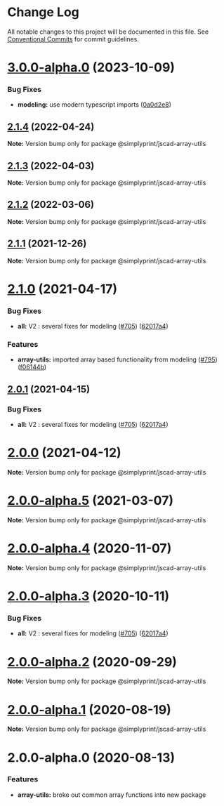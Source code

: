 # Change Log

All notable changes to this project will be documented in this file.
See [Conventional Commits](https://conventionalcommits.org) for commit guidelines.

# [3.0.0-alpha.0](https://github.com/jscad/OpenJSCAD.org/compare/@simplyprint/jscad-array-utils@2.1.4...@simplyprint/jscad-array-utils@3.0.0-alpha.0) (2023-10-09)

### Bug Fixes

* **modeling:** use modern typescript imports ([0a0d2e8](https://github.com/jscad/OpenJSCAD.org/commit/0a0d2e8e4ac5db50cf9a6f05a33dba9bdd68c98a))

## [2.1.4](https://github.com/jscad/OpenJSCAD.org/compare/@simplyprint/jscad-array-utils@2.1.3...@simplyprint/jscad-array-utils@2.1.4) (2022-04-24)

**Note:** Version bump only for package @simplyprint/jscad-array-utils

## [2.1.3](https://github.com/jscad/OpenJSCAD.org/compare/@simplyprint/jscad-array-utils@2.1.2...@simplyprint/jscad-array-utils@2.1.3) (2022-04-03)

**Note:** Version bump only for package @simplyprint/jscad-array-utils

## [2.1.2](https://github.com/jscad/OpenJSCAD.org/compare/@simplyprint/jscad-array-utils@2.1.1...@simplyprint/jscad-array-utils@2.1.2) (2022-03-06)

**Note:** Version bump only for package @simplyprint/jscad-array-utils

## [2.1.1](https://github.com/jscad/OpenJSCAD.org/compare/@simplyprint/jscad-array-utils@2.1.0...@simplyprint/jscad-array-utils@2.1.1) (2021-12-26)

**Note:** Version bump only for package @simplyprint/jscad-array-utils

# [2.1.0](https://github.com/jscad/OpenJSCAD.org/compare/@simplyprint/jscad-array-utils@2.0.0-alpha.0...@simplyprint/jscad-array-utils@2.1.0) (2021-04-17)

### Bug Fixes

* **all:** V2 : several fixes for modeling ([#705](https://github.com/jscad/OpenJSCAD.org/issues/705)) ([62017a4](https://github.com/jscad/OpenJSCAD.org/commit/62017a41214169d6e000f1e0c11aaefdd68e1097))

### Features

* **array-utils:** imported array based functionality from modeling ([#795](https://github.com/jscad/OpenJSCAD.org/issues/795)) ([f06144b](https://github.com/jscad/OpenJSCAD.org/commit/f06144be8160e325cfc6d8836b509b2904554f97))

## [2.0.1](https://github.com/jscad/OpenJSCAD.org/compare/@simplyprint/jscad-array-utils@2.0.0-alpha.0...@simplyprint/jscad-array-utils@2.0.1) (2021-04-15)

### Bug Fixes

* **all:** V2 : several fixes for modeling ([#705](https://github.com/jscad/OpenJSCAD.org/issues/705)) ([62017a4](https://github.com/jscad/OpenJSCAD.org/commit/62017a41214169d6e000f1e0c11aaefdd68e1097))

# [2.0.0](https://github.com/jscad/OpenJSCAD.org/compare/@simplyprint/jscad-array-utils@2.0.0-alpha.5...@simplyprint/jscad-array-utils@2.0.0) (2021-04-12)

**Note:** Version bump only for package @simplyprint/jscad-array-utils

# [2.0.0-alpha.5](https://github.com/jscad/OpenJSCAD.org/compare/@simplyprint/jscad-array-utils@2.0.0-alpha.4...@simplyprint/jscad-array-utils@2.0.0-alpha.5) (2021-03-07)

**Note:** Version bump only for package @simplyprint/jscad-array-utils

# [2.0.0-alpha.4](https://github.com/jscad/OpenJSCAD.org/compare/@simplyprint/jscad-array-utils@2.0.0-alpha.3...@simplyprint/jscad-array-utils@2.0.0-alpha.4) (2020-11-07)

**Note:** Version bump only for package @simplyprint/jscad-array-utils

# [2.0.0-alpha.3](https://github.com/jscad/OpenJSCAD.org/compare/@simplyprint/jscad-array-utils@2.0.0-alpha.2...@simplyprint/jscad-array-utils@2.0.0-alpha.3) (2020-10-11)

### Bug Fixes

* **all:** V2 : several fixes for modeling ([#705](https://github.com/jscad/OpenJSCAD.org/issues/705)) ([62017a4](https://github.com/jscad/OpenJSCAD.org/commit/62017a41214169d6e000f1e0c11aaefdd68e1097))

# [2.0.0-alpha.2](https://github.com/jscad/OpenJSCAD.org/compare/@simplyprint/jscad-array-utils@2.0.0-alpha.1...@simplyprint/jscad-array-utils@2.0.0-alpha.2) (2020-09-29)

**Note:** Version bump only for package @simplyprint/jscad-array-utils

# [2.0.0-alpha.1](https://github.com/jscad/OpenJSCAD.org/compare/@simplyprint/jscad-array-utils@2.0.0-alpha.0...@simplyprint/jscad-array-utils@2.0.0-alpha.1) (2020-08-19)

**Note:** Version bump only for package @simplyprint/jscad-array-utils

# 2.0.0-alpha.0 (2020-08-13)

### Features

* **array-utils:** broke out common array functions into new package
